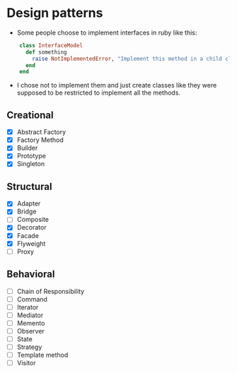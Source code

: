 # Design patterns
- Some people choose to implement interfaces
in ruby like this:


```ruby
    class InterfaceModel
      def something
        raise NotImplementedError, "Implement this method in a child class"
      end
    end
```

- I chose not to implement them and just create classes
like they were supposed to be restricted to implement all the methods.

## Creational

- [x] Abstract Factory 
- [x] Factory Method
- [x] Builder  
- [x] Prototype
- [x] Singleton

## Structural

- [x] Adapter          
- [x] Bridge           
- [ ] Composite        
- [x] Decorator        
- [x] Facade           
- [x] Flyweight        
- [ ] Proxy            

## Behavioral

- [ ] Chain of Responsibility 
- [ ] Command                 
- [ ] Iterator                
- [ ] Mediator                
- [ ] Memento                 
- [ ] Observer                
- [ ] State                   
- [ ] Strategy               
- [ ] Template method        
- [ ] Visitor                
